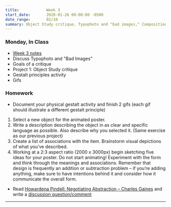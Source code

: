 ```yaml
---
title:            Week 3
start_date:       2020-01-26 00:00:00 -0500
date_range:       02/10
summary: Object Study critique, Typophoto and "bad images," Composition, Gestalt principles
---
```


### Monday, In Class

- [Week 3 notes](https://paper.dropbox.com/doc/Week-3-Composition--AuB6U9~qaepc0UzxnmNs_V61AQ-EE69TZP6EMQhQkoSLNNEU)
- Discuss Typophoto and "Bad Images"
- Goals of a critique
- Project 1: Object Study critique
- Gestalt principles activity
- Gifs


### Homework

- Document your physical gestalt activity and finish 2 gifs (each gif should illustrate a different gestalt principle)
 1. Select a new object for the animated poster.
  2. Write a description describing the object in as clear and specific language as possible. Also describe why you selected it. (Same exercise as our previous project)
  3. Create a list of associations with the item. Brainstorm visual depictions of what you've described.
  3. Working at a 2:3 aspect ratio (2000 x 3000px) begin sketching five ideas for your poster. Do not start animating! Experiment with the form and think through the meanings and associations. Remember that design is frequently an addition or subtraction problem – if you&rsquo;re adding anything, make sure to have intentions behind it and consider how it communicate the overall form.
- Read [Howardena Pindell: Negotiating Abstraction – Charles Gaines](https://pindell.mcachicago.org/essays/howardena-pindell-negotiating-abstraction/) and write a [discussion question/comment](https://paper.dropbox.com/doc/Week-4-Howardena-Pindell-Negotiating-ABSTRACTION--AuAPWNxmzpGUHWss4rgFa9JVAQ-9Sk9GiFJihL4gyifNMlU3)

---
